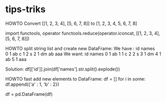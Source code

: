 # tips-triks

HOWTO Convert [[1, 2, 3, 4], [5, 6, 7, 8]] to [1, 2, 3, 4, 5, 6, 7, 8]

import functools, operator
functools.reduce(operator.iconcat, [[1, 2, 3, 4], [5, 6, 7, 8]])


HOWTO split string list and create new DataFrame:
We have :
	    id  names  
	0   1   ab c
	1   2   s
	2   1   dm ab aaa
We want:
            id  names
	0   1   ab
	1   1   c
	2   2   s
	3   1   dm
	4   1   ab
	5   1   aaa

Solution: df[['id']].join(df['names'].str.split().explode())

HOWTO fast add new elements to DataFrame:
df = []
for i in some:
  df.append({'a' : 1, 'b' : 2})

df = pd.DataFrame(df)



